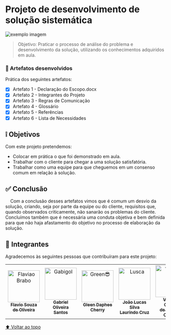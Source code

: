 #  Projeto de desenvolvimento de solução sistemática

<!---https://shields.io para outras pessoas ou para personalizar este conjunto de escudos.--->

<!---![GitHub repo size](https://img.shields.io/github/repo-size/iuricode/README-template?style=for-the-badge)
![GitHub language count](https://img.shields.io/github/languages/count/iuricode/README-template?style=for-the-badge)
![GitHub forks](https://img.shields.io/github/forks/iuricode/README-template?style=for-the-badge)
![Bitbucket open issues](https://img.shields.io/bitbucket/issues/iuricode/README-template?style=for-the-badge)
![Bitbucket open pull requests](https://img.shields.io/bitbucket/pr-raw/iuricode/README-template?style=for-the-badge)--->

<img src="https://files.caetreinamentos.com.br/blog/wp-content/uploads/2018/11/22024008/etapas-metodo-DMAIC.png" alt="exemplo imagem">

> Objetivo: Praticar o processo de análise do problema e desenvolvimento da solução, utilizando os conhecimentos adquiridos em aula.

### 📝 Artefatos desenvolvidos

Prática dos seguintes artefatos:

- [x] Artefato 1 - Declaração do Escopo.docx
- [x] Artefato 2 - Integrantes do Projeto
- [x] Artefato 3 - Regras de Comunicação
- [x] Artefato 4 - Glossário
- [x] Artefato 5 - Referências
- [x] Artefato 6 - Lista de Necessidades

## ❕ Objetivos

Com este projeto pretendemos:
* Colocar em prática o que foi demonstrado em aula.
* Trabalhar com o cliente para chegar a uma solução satisfatória.
* Trabalhar como uma equipe para que cheguemos em um consenso comum em relação à solução.

## ✅ Conclusão

&nbsp;&nbsp;&nbsp;&nbsp;Com a conclusão desses artefatos vimos que é comum um desvio da solução, criando, seja por parte da equipe ou do cliente, requisitos que, quando observados criticamente, não sanarão os problemas do cliente. Concluímos também que é necessária uma conduta objetiva e bem definida para que não haja afastamento do objetivo no processo de elaboração da solução.


## 🤝 Integrantes

Agradecemos às seguintes pessoas que contribuíram para este projeto:

<table>
  <tr>
    <td align="center">
      <a href="https://github.com/Flavio156">
        <img src="https://avatars3.githubusercontent.com/Flavio156" width="100px;" alt="Flaviao Brabo"/><br>
        <sub>
          <b>Flavio Souza<br> de Oliveira</b>
        </sub>
      </a>
    </td>
    <td align="center">
      <a href="https://github.com/xinforinho">
        <img src="https://avatars3.githubusercontent.com/xinforinho" width="100px;" alt="Gabigol"/><br>
        <sub>
          <b>Gabriel Oliveira<br> Santos</b>
        </sub>
      </a>
    </td>
    <td align="center">
      <a href="#">
        <img src="https://avatars3.githubusercontent.com/xcheesee" width="100px;" alt="Green😎"/><br>
        <sub>
          <b>Gleen Daphee<br> Cherry</b>
        </sub>
      </a>
    </td>
    <td align="center">
      <a href="https://github.com/xcheesee">
        <img src="https://media-exp1.licdn.com/dms/image/C5603AQEmJKlpnkc3Zg/profile-displayphoto-shrink_200_200/0/1638044117089?e=1651708800&v=beta&t=KrD3pnE7o-2RinLuNcr7QyNngu_Nocdt67nU6zzghIs" width="100px;" alt="Lusca"/><br>
        <sub>
          <b>João Lucas Silva<br> Laurindo Cruz</b>
        </sub>
      </a>
    </td>
    <td align="center">
      <a href="https://github.com/kageofwar">
        <img src="https://avatars3.githubusercontent.com/kageofwar" width="100px;" alt="Vinicim"/><br>
        <sub>
          <b>Vinicius Casotti<br> de Campos Oliveira</b>
        </sub>
      </a>
    </td>
  </tr>
</table>

[⬆ Voltar ao topo](#projeto-de-desenvolvimento-de-solução-sistemática)<br>
